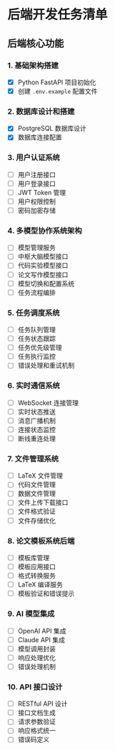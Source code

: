 # 后端开发任务清单

## 后端核心功能

### 1. 基础架构搭建
- [x] Python FastAPI 项目初始化
- [x] 创建 `.env.example` 配置文件

### 2. 数据库设计和搭建
- [x] PostgreSQL 数据库设计
- [x] 数据库连接配置

### 3. 用户认证系统
- [ ] 用户注册接口
- [ ] 用户登录接口
- [ ] JWT Token 管理
- [ ] 用户权限控制
- [ ] 密码加密存储

### 4. 多模型协作系统架构
- [ ] 模型管理服务
- [ ] 中枢大脑模型接口
- [ ] 代码实验模型接口
- [ ] 论文写作模型接口
- [ ] 模型切换和配置系统
- [ ] 任务流程编排

### 5. 任务调度系统
- [ ] 任务队列管理
- [ ] 任务状态跟踪
- [ ] 任务优先级管理
- [ ] 任务执行监控
- [ ] 错误处理和重试机制

### 6. 实时通信系统
- [ ] WebSocket 连接管理
- [ ] 实时状态推送
- [ ] 消息广播机制
- [ ] 连接状态监控
- [ ] 断线重连处理

### 7. 文件管理系统
- [ ] LaTeX 文件管理
- [ ] 代码文件管理
- [ ] 数据文件管理
- [ ] 文件上传下载接口
- [ ] 文件格式验证
- [ ] 文件存储优化

### 8. 论文模板系统后端
- [ ] 模板库管理
- [ ] 模板应用接口
- [ ] 格式转换服务
- [ ] LaTeX 编译服务
- [ ] 模板验证和错误提示

### 9. AI 模型集成
- [ ] OpenAI API 集成
- [ ] Claude API 集成
- [ ] 模型调用封装
- [ ] 响应处理优化
- [ ] 错误处理机制

### 10. API 接口设计
- [ ] RESTful API 设计
- [ ] 接口文档生成
- [ ] 请求参数验证
- [ ] 响应格式统一
- [ ] 错误码定义
